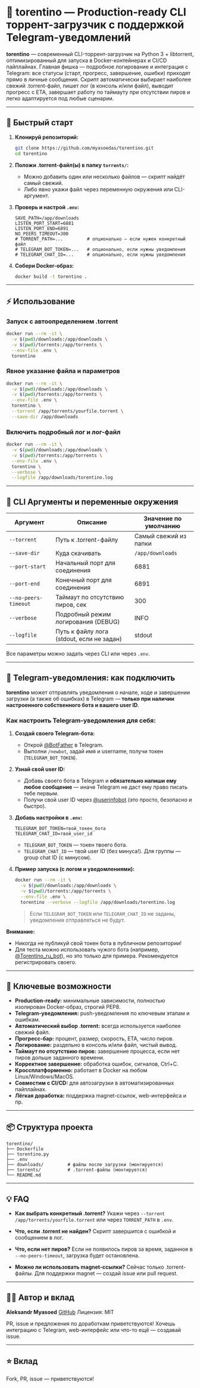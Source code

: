 # 🧲 torentino — Production-ready CLI торрент-загрузчик с поддержкой Telegram-уведомлений

**torentino** — современный CLI-торрент-загрузчик на Python 3 + libtorrent, оптимизированный для запуска в Docker-контейнерах и CI/CD пайплайнах.
Главная фишка — подробное логирование и интеграция с Telegram: все статусы (старт, прогресс, завершение, ошибки) приходят прямо в личные сообщения.
Скрипт автоматически выбирает наиболее свежий .torrent-файл, пишет лог (в консоль и/или файл), выводит прогресс с ETA, завершает работу по таймауту при отсутствии пиров и легко адаптируется под любые сценарии.

---

## 🚀 Быстрый старт

1. **Клонируй репозиторий:**

   ```bash
   git clone https://github.com/myasoedas/torentino.git
   cd torentino
   ```

2. **Положи .torrent-файл(ы) в папку `torrents/`:**

   * Можно добавить один или несколько файлов — скрипт найдёт самый свежий.
   * Либо явно укажи файл через переменную окружения или CLI-аргумент.

3. **Проверь и настрой `.env`:**

   ```env
   SAVE_PATH=/app/downloads
   LISTEN_PORT_START=6881
   LISTEN_PORT_END=6891
   NO_PEERS_TIMEOUT=300
   # TORRENT_PATH=...         # опционально — если нужен конкретный файл
   # TELEGRAM_BOT_TOKEN=...   # опционально, если нужны уведомления
   # TELEGRAM_CHAT_ID=...     # опционально, если нужны уведомления
   ```

4. **Собери Docker-образ:**

   ```bash
   docker build -t torentino .
   ```

---

## ⚡ Использование

### Запуск с автоопределением .torrent

```bash
docker run --rm -it \
  -v $(pwd)/downloads:/app/downloads \
  -v $(pwd)/torrents:/app/torrents \
  --env-file .env \
  torentino
```

### Явное указание файла и параметров

```bash
docker run --rm -it \
  -v $(pwd)/downloads:/app/downloads \
  -v $(pwd)/torrents:/app/torrents \
  --env-file .env \
  torentino \
  --torrent /app/torrents/yourfile.torrent \
  --save-dir /app/downloads
```

### Включить подробный лог и лог-файл

```bash
docker run --rm -it \
  -v $(pwd)/downloads:/app/downloads \
  -v $(pwd)/torrents:/app/torrents \
  --env-file .env \
  torentino \
  --verbose \
  --logfile /app/downloads/torentino.log
```

---

## 📝 CLI Аргументы и переменные окружения

| Аргумент             | Описание                                  | Значение по умолчанию |
| -------------------- | ----------------------------------------- | --------------------- |
| `--torrent`          | Путь к .torrent-файлу                     | Самый свежий из папки |
| `--save-dir`         | Куда скачивать                            | `/app/downloads`      |
| `--port-start`       | Начальный порт для соединения             | 6881                  |
| `--port-end`         | Конечный порт для соединения              | 6891                  |
| `--no-peers-timeout` | Таймаут по отсутствию пиров, сек          | 300                   |
| `--verbose`          | Подробный режим логирования (DEBUG)       | INFO                  |
| `--logfile`          | Путь к файлу лога (stdout, если не задан) | stdout                |

Все параметры можно задать через CLI или через `.env`.

---

## 📲 Telegram-уведомления: как подключить

**torentino** может отправлять уведомления о начале, ходе и завершении загрузки (а также об ошибках) в Telegram — **только при наличии настроенного собственного бота и вашего user ID**.

### Как настроить Telegram-уведомления для себя:

1. **Создай своего Telegram-бота:**

   * Открой [@BotFather](https://t.me/BotFather) в Telegram.
   * Выполни `/newbot`, задай имя и username, получи токен (`TELEGRAM_BOT_TOKEN`).

2. **Узнай свой user ID:**

   * Добавь своего бота в Telegram и **обязательно напиши ему любое сообщение** — иначе Telegram не даст ему право писать тебе первым.
   * Получи свой user ID через [@userinfobot](https://t.me/userinfobot) (это просто, безопасно и быстро).

3. **Добавь настройки в `.env`:**

   ```env
   TELEGRAM_BOT_TOKEN=твой_токен_бота
   TELEGRAM_CHAT_ID=твой_user_id
   ```

   * `TELEGRAM_BOT_TOKEN` — токен твоего бота.
   * `TELEGRAM_CHAT_ID` — твой user ID (без минуса!). Для группы — group chat ID (с минусом).

4. **Пример запуска (с логом и уведомлениями):**

   ```bash
   docker run --rm -it \
     -v $(pwd)/downloads:/app/downloads \
     -v $(pwd)/torrents:/app/torrents \
     --env-file .env \
     torentino --verbose --logfile /app/downloads/torentino.log
   ```

   > Если `TELEGRAM_BOT_TOKEN` или `TELEGRAM_CHAT_ID` не заданы, уведомления отправляться не будут.

**Внимание:**

* Никогда не публикуй свой токен бота в публичном репозитории!
* Для теста можно использовать чужого бота (например, [@Torentino\_ru\_bot](https://t.me/Torentino_ru_bot)), но это только для примера. Рекомендуется регистрировать своего.

---

## 🚦 Ключевые возможности

* **Production-ready:** минимальные зависимости, полностью изолирован Docker-образ, строгий PEP8.
* **Telegram-уведомления:** push-уведомления по ключевым этапам и ошибкам.
* **Автоматический выбор .torrent:** всегда используется наиболее свежий файл.
* **Прогресс-бар:** процент, размер, скорость, ETA, число пиров.
* **Логирование:** раздельно в консоль и/или файл, чистый вывод.
* **Таймаут по отсутствию пиров:** завершение процесса, если нет пиров дольше заданного времени.
* **Корректное завершение:** обработка ошибок, сигналов, Ctrl+C.
* **Кроссплатформенно:** работает в Docker на любом Linux/Windows/MacOS.
* **Совместим с CI/CD:** для автозагрузки в автоматизированных пайплайнах.
* **Лёгкая доработка:** поддержка magnet-ссылок, web-интерфейса и пр.

---

## 📦 Структура проекта

```
torentino/
├── Dockerfile
├── torentino.py
├── .env
├── downloads/         # файлы после загрузки (монтируется)
├── torrents/          # .torrent-файлы (монтируется)
└── README.md
```

---

## 💡 FAQ

* **Как выбрать конкретный .torrent?**
  Укажи через `--torrent /app/torrents/yourfile.torrent` или через `TORRENT_PATH` в `.env`.

* **Что, если .torrent не найден?**
  Скрипт завершится с ошибкой и сообщением в лог.

* **Что, если нет пиров?**
  Если не появилось пиров за время, заданное в `--no-peers-timeout`, загрузка будет остановлена.

* **Можно ли использовать magnet-ссылки?**
  Сейчас только .torrent-файлы. Для поддержки magnet — создай issue или pull request.

---

## 👨‍💻 Автор и вклад

**Aleksandr Myasoed**
[GitHub](https://github.com/myasoedas)
Лицензия: MIT

PR, issue и предложения по доработкам приветствуются!
Хочешь интеграцию с Telegram, web-интерфейс или что-то ещё — создавай issue.

---

## ⭐️ Вклад

Fork, PR, issue — приветствуются!
